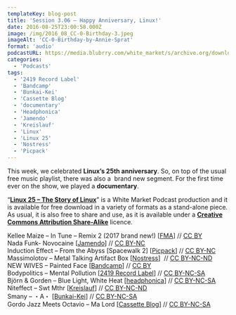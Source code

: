 ```yaml
---
templateKey: blog-post
title: 'Session 3.06 – Happy Anniversary, Linux!'
date: 2016-08-25T23:00:58.000Z
image: /img/2016_08_CC-0-Birthday-3.jpeg
imageAlt: 'CC-0-Birthday-by-Annie-Sprat'
format: 'audio'
podcastURL: https://media.blubrry.com/white_market/s/archive.org/download/WhiteMarket20160825Session306/WhiteMarket-20160825-Session306.mp3
categories:
  - 'Podcasts'
tags:
  - '2419 Record Label'
  - 'Bandcamp'
  - 'Bunkai-Kei'
  - 'Cassette Blog'
  - 'documentary'
  - 'Headphonica'
  - 'Jamendo'
  - 'Kreislauf'
  - 'Linux'
  - 'Linux 25'
  - 'Nostress'
  - 'Picpack'
---
```


This week, we celebrated **Linux’s 25th anniversary**. So, on top of the usual free music playlist, there was also a  brand new segment. For the first time ever on the show, we played a **documentary**.

“[**Linux 25 – The Story of Linux**](/blog/2016-08-25-linux-25-story-linux/)” is a White Market Podcast production and it is available for free download in a variety of formats as a stand-alone piece. As usual, it is also free to share and use, as it is available under a [**Creative Commons Attribution Share-Alike**](https://creativecommons.org/licenses/by-sa/3.0/) licence.

Kellee Maize – In Tune – Remix 2 (2017 brand new!) \[[FMA](http://freemusicarchive.org/music/Kellee_Maize/The_Remixes)\] // [CC BY  
](https://creativecommons.org/licenses/by/4.0/)Nada Funk- Novocaine \[[Jamendo](https://www.jamendo.com/track/1368603/novocaine)\] // [CC BY-NC](https://creativecommons.org/licenses/by-nd/3.0/)  
Induction Effect – From the Abyss \[Spacewalk 2\] \[[Picpack](http://picpacklabel.tumblr.com/post/146839616617/picpack232-induction-effect-reload)\] // [CC BY-NC](https://creativecommons.org/licenses/by-nd/3.0/)  
Massimolotov – Metal Talking Artifact Box \[[Nostress](http://www.nostressnetlabel.net/NN_EP029_07_16.html)\]  // [CC BY-NC-ND](https://creativecommons.org/licenses/by-nc-nd/4.0/)  
NEW WIVES – Painted Face \[[Bandcamp](https://newwives.bandcamp.com/album/hi-im-alive)\] // [CC BY  
](https://creativecommons.org/licenses/by/4.0/)Bodypolitics – Mental Pollution \[[2419 Record Label](http://2419.nl/ALBUMS/TheSpaceOfAJump)\] // [CC BY-NC-SA](https://creativecommons.org/licenses/by-nc-sa/3.0/)  
Björn & Gorden – Blue Light, White Heat \[[headphonica](http://headphonica.com/bjorn-and-gorden-autumnica/)\] // [CC BY-NC-SA  
](https://creativecommons.org/licenses/by-nc-sa/3.0/)Niteffect – Swt Mthr \[[Kreislauf](https://kreislauf.org/niteffect-vanish-kreislauf-161/)\] // [CC BY-NC-ND  
](https://creativecommons.org/licenses/by-nc-nd/3.0/)Smany – ・A・ \[[Bunkai-Kei](http://bunkai-kei.com/release/bk-k_038/)\] // [CC BY-NC-SA  
](https://creativecommons.org/licenses/by-nc-sa/3.0/)Gordo Jazz Meets Octavio – Ma Lord \[[Cassette Blog](http://www.cassetteblog.com/2016/05/gordo-jazz-meets-octavio/)\] // [CC BY-NC-SA](https://creativecommons.org/licenses/by-nc-sa/3.0/)
